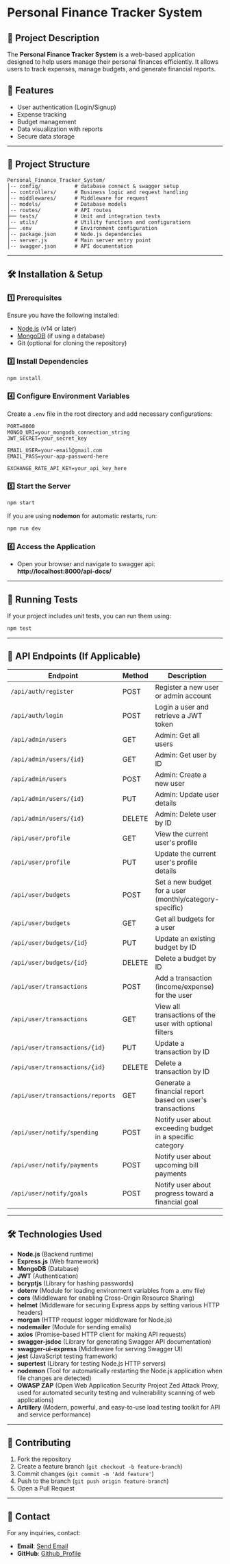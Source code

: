# Personal Finance Tracker System

## 📌 Project Description
The **Personal Finance Tracker System** is a web-based application designed to help users manage their personal finances efficiently. It allows users to track expenses, manage budgets, and generate financial reports.

## 🚀 Features
- User authentication (Login/Signup)
- Expense tracking
- Budget management
- Data visualization with reports
- Secure data storage

---

## 📁 Project Structure
```
Personal_Finance_Tracker_System/
│-- config/           # database connect & swagger setup
│-- controllers/      # Business logic and request handling
│-- middlewares/      # Middleware for request
│-- models/           # Database models
│-- routes/           # API routes
├── tests/            # Unit and integration tests
│-- utils/            # Utility functions and configurations
├── .env              # Environment configuration
│-- package.json      # Node.js dependencies
│-- server.js         # Main server entry point
│-- swagger.json      # API documentation
```

---

## 🛠️ Installation & Setup

### 1️⃣ Prerequisites
Ensure you have the following installed:
- [Node.js](https://nodejs.org/) (v14 or later)
- [MongoDB](https://www.mongodb.com/) (if using a database)
- Git (optional for cloning the repository)


### 3️⃣ Install Dependencies
```sh
npm install
```

### 4️⃣ Configure Environment Variables
Create a `.env` file in the root directory and add necessary configurations:
```env
PORT=8000
MONGO_URI=your_mongodb_connection_string
JWT_SECRET=your_secret_key

EMAIL_USER=your-email@gmail.com
EMAIL_PASS=your-app-password-here

EXCHANGE_RATE_API_KEY=your_api_key_here
```

### 5️⃣ Start the Server
```sh
npm start
```
If you are using **nodemon** for automatic restarts, run:
```sh
npm run dev
```

### 6️⃣ Access the Application
- Open your browser and navigate to swagger api: **http://localhost:8000/api-docs/**

---

## 🧪 Running Tests
If your project includes unit tests, you can run them using:
```sh
npm test
```

---

## 📁 API Endpoints (If Applicable)

|             Endpoint             | Method |                          Description                      |
|----------------------------------|--------|-----------------------------------------------------------|
| `/api/auth/register`             | POST   | Register a new user or admin account                      |
| `/api/auth/login`                | POST   | Login a user and retrieve a JWT token                     |
| `/api/admin/users`               | GET    | Admin: Get all users                                      |
| `/api/admin/users/{id}`          | GET    | Admin: Get user by ID                                     |
| `/api/admin/users`               | POST   | Admin: Create a new user                                  |
| `/api/admin/users/{id}`          | PUT    | Admin: Update user details                                |
| `/api/admin/users/{id}`          | DELETE | Admin: Delete user by ID                                  |
| `/api/user/profile`              | GET    | View the current user's profile                           |
| `/api/user/profile`              | PUT    | Update the current user's profile details                 |
| `/api/user/budgets`              | POST   | Set a new budget for a user (monthly/category-specific)   |
| `/api/user/budgets`              | GET    | Get all budgets for a user                                |
| `/api/user/budgets/{id}`         | PUT    | Update an existing budget by ID                           |
| `/api/user/budgets/{id}`         | DELETE | Delete a budget by ID                                     |
| `/api/user/transactions`         | POST   | Add a transaction (income/expense) for the user           |
| `/api/user/transactions`         | GET    | View all transactions of the user with optional filters   |
| `/api/user/transactions/{id}`    | PUT    | Update a transaction by ID                                |
| `/api/user/transactions/{id}`    | DELETE | Delete a transaction by ID                                |
| `/api/user/transactions/reports` | GET    | Generate a financial report based on user's transactions  |
| `/api/user/notify/spending`      | POST   | Notify user about exceeding budget in a specific category |
| `/api/user/notify/payments`      | POST   | Notify user about upcoming bill payments                  |
| `/api/user/notify/goals`         | POST   | Notify user about progress toward a financial goal        |

---

## 🛠️ Technologies Used
- **Node.js** (Backend runtime)
- **Express.js** (Web framework)
- **MongoDB** (Database)
- **JWT** (Authentication)
- **bcryptjs** (Library for hashing passwords)
- **dotenv** (Module for loading environment variables from a .env file)
- **cors** (Middleware for enabling Cross-Origin Resource Sharing)
- **helmet** (Middleware for securing Express apps by setting various HTTP headers)
- **morgan** (HTTP request logger middleware for Node.js)
- **nodemailer** (Module for sending emails)
- **axios** (Promise-based HTTP client for making API requests)
- **swagger-jsdoc** (Library for generating Swagger API documentation)
- **swagger-ui-express** (Middleware for serving Swagger UI)
- **jest** (JavaScript testing framework)
- **supertest** (Library for testing Node.js HTTP servers)
- **nodemon** (Tool for automatically restarting the Node.js application when file changes are detected)
- **OWASP ZAP** (Open Web Application Security Project Zed Attack Proxy, used for automated security testing and vulnerability scanning of web applications)
- **Artillery** (Modern, powerful, and easy-to-use load testing toolkit for API and service performance)
---

## 🤝 Contributing
1. Fork the repository
2. Create a feature branch (`git checkout -b feature-branch`)
3. Commit changes (`git commit -m 'Add feature'`)
4. Push to the branch (`git push origin feature-branch`)
5. Open a Pull Request
---

## 📩 Contact
For any inquiries, contact:
- **Email**: [Send Email](pcsplustemp@gmail.com)
- **GitHub**: [Github_Profile](https://github.com/pcSenavirathna)

